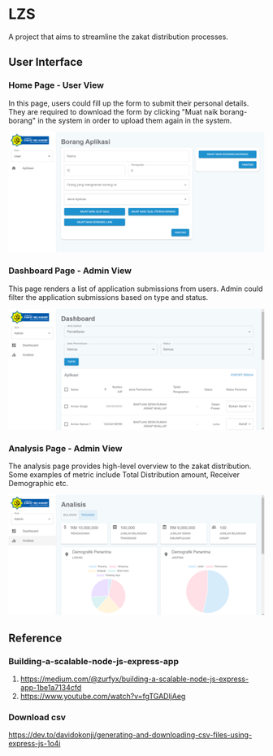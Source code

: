 # LZS

A project that aims to streamline the zakat distribution processes.

## User Interface

### Home Page - User View

In this page, users could fill up the form to submit their personal details. They are required to download the form by clicking "Muat naik borang-borang" in the system in order to upload them again in the system.

<img src="images/MainPage.png" alt="user page" width="600"/>

<br />

### Dashboard Page - Admin View

This page renders a list of application submissions from users. Admin could filter the application submissions based on type and status.

<img src="images/AdminPage.png" alt="admin page" width="600"/>

<br />

### Analysis Page - Admin View

The analysis page provides high-level overview to the zakat distribution. Some examples of metric include Total Distribution amount, Receiver Demographic etc.

<img src="images/AdminPage2.png" alt="admin page - Analysis" width="600"/>

## Reference

### Building-a-scalable-node-js-express-app

1. https://medium.com/@zurfyx/building-a-scalable-node-js-express-app-1be1a7134cfd
2. https://www.youtube.com/watch?v=fgTGADljAeg

### Download csv

https://dev.to/davidokonji/generating-and-downloading-csv-files-using-express-js-1o4i
